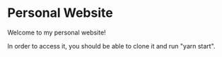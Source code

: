 # Personal Website
Welcome to my personal website! 

In order to access it, you should be able to clone it and run "yarn start".
